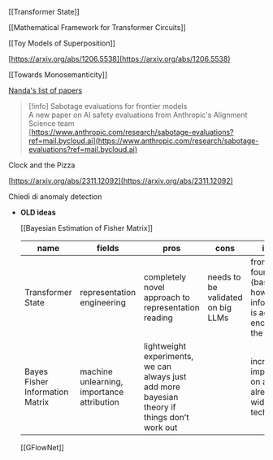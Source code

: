[[Transformer State]]

[[Mathematical Framework for Transformer Circuits]]

[[Toy Models of Superposition]]

[https://arxiv.org/abs/1206.5538](https://arxiv.org/abs/1206.5538)

[[Towards Monosemanticity]]

  

[Nanda's list of papers](https://www.alignmentforum.org/posts/NfFST5Mio7BCAQHPA/an-extremely-opinionated-annotated-list-of-my-favourite-1#comments)

> [!info] Sabotage evaluations for frontier models  
> A new paper on AI safety evaluations from Anthropic's Alignment Science team  
> [https://www.anthropic.com/research/sabotage-evaluations?ref=mail.bycloud.ai](https://www.anthropic.com/research/sabotage-evaluations?ref=mail.bycloud.ai)  

Clock and the Pizza

[https://arxiv.org/abs/2311.12092](https://arxiv.org/abs/2311.12092)

Chiedi di anomaly detection

  

  

  

  

  

  

  

- **OLD ideas**
    
    [[Bayesian Estimation of Fisher Matrix]]
    
    |**name**|**fields**|**pros**|**cons**|**impact**|
    |---|---|---|---|---|
    |Transformer State|representation engineering|completely novel approach to representation reading|needs to be validated on big LLMs|from none to foundational (based on how much information is actually encoded in the state)|
    |Bayes Fisher Information Matrix|machine unlearning, importance attribution|lightweight experiments, we can always just add more bayesian theory if things don’t work out||incremental improvement on an already widespread technique|
    
    [[GFlowNet]]